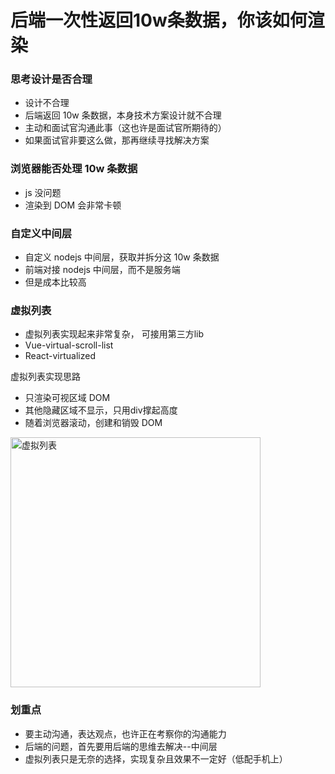 
# 后端一次性返回10w条数据，你该如何渲染

### 思考设计是否合理
- 设计不合理
- 后端返回 10w 条数据，本身技术方案设计就不合理
- 主动和面试官沟通此事（这也许是面试官所期待的）
- 如果面试官非要这么做，那再继续寻找解决方案

### 浏览器能否处理 10w 条数据
- js 没问题
- 渲染到 DOM 会非常卡顿


### 自定义中间层
- 自定义 nodejs 中间层，获取并拆分这 10w 条数据
- 前端对接 nodejs 中间层，而不是服务端
- 但是成本比较高

### 虚拟列表
- 虚拟列表实现起来非常复杂， 可接用第三方lib
- Vue-virtual-scroll-list
- React-virtualized

虚拟列表实现思路
- 只渲染可视区域 DOM
- 其他隐藏区域不显示，只用div撑起高度
- 随着浏览器滚动，创建和销毁 DOM

<img :src="$withBase('/assets/notes-images/experience/virtual-list.png')" alt="虚拟列表" width="400">


### 划重点
- 要主动沟通，表达观点，也许正在考察你的沟通能力
- 后端的问题，首先要用后端的思维去解决--中间层
- 虚拟列表只是无奈的选择，实现复杂且效果不一定好（低配手机上）
